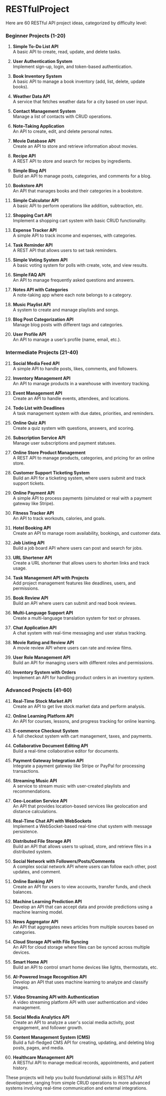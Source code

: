 # RESTfulProject

Here are 60 RESTful API project ideas, categorized by difficulty level:

### **Beginner Projects (1-20)**

1. **Simple To-Do List API**  
   A basic API to create, read, update, and delete tasks.

2. **User Authentication System**  
   Implement sign-up, login, and token-based authentication.

3. **Book Inventory System**  
   A basic API to manage a book inventory (add, list, delete, update books).

4. **Weather Data API**  
   A service that fetches weather data for a city based on user input.

5. **Contact Management System**  
   Manage a list of contacts with CRUD operations.

6. **Note-Taking Application**  
   An API to create, edit, and delete personal notes.

7. **Movie Database API**  
   Create an API to store and retrieve information about movies.

8. **Recipe API**  
   A REST API to store and search for recipes by ingredients.

9. **Simple Blog API**  
   Build an API to manage posts, categories, and comments for a blog.

10. **Bookstore API**  
   An API that manages books and their categories in a bookstore.

11. **Simple Calculator API**  
   A basic API to perform operations like addition, subtraction, etc.

12. **Shopping Cart API**  
   Implement a shopping cart system with basic CRUD functionality.

13. **Expense Tracker API**  
   A simple API to track income and expenses, with categories.

14. **Task Reminder API**  
   A REST API that allows users to set task reminders.

15. **Simple Voting System API**  
   A basic voting system for polls with create, vote, and view results.

16. **Simple FAQ API**  
   An API to manage frequently asked questions and answers.

17. **Notes API with Categories**  
   A note-taking app where each note belongs to a category.

18. **Music Playlist API**  
   A system to create and manage playlists and songs.

19. **Blog Post Categorization API**  
   Manage blog posts with different tags and categories.

20. **User Profile API**  
   An API to manage a user’s profile (name, email, etc.).

### **Intermediate Projects (21-40)**

21. **Social Media Feed API**  
   A simple API to handle posts, likes, comments, and followers.

22. **Inventory Management API**  
   An API to manage products in a warehouse with inventory tracking.

23. **Event Management API**  
   Create an API to handle events, attendees, and locations.

24. **Todo List with Deadlines**  
   A task management system with due dates, priorities, and reminders.

25. **Online Quiz API**  
   Create a quiz system with questions, answers, and scoring.

26. **Subscription Service API**  
   Manage user subscriptions and payment statuses.

27. **Online Store Product Management**  
   A REST API to manage products, categories, and pricing for an online store.

28. **Customer Support Ticketing System**  
   Build an API for a ticketing system, where users submit and track support tickets.

29. **Online Payment API**  
   A simple API to process payments (simulated or real with a payment gateway like Stripe).

30. **Fitness Tracker API**  
   An API to track workouts, calories, and goals.

31. **Hotel Booking API**  
   Create an API to manage room availability, bookings, and customer data.

32. **Job Listing API**  
   Build a job board API where users can post and search for jobs.

33. **URL Shortener API**  
   Create a URL shortener that allows users to shorten links and track usage.

34. **Task Management API with Projects**  
   Add project management features like deadlines, users, and permissions.

35. **Book Review API**  
   Build an API where users can submit and read book reviews.

36. **Multi-Language Support API**  
   Create a multi-language translation system for text or phrases.

37. **Chat Application API**  
   A chat system with real-time messaging and user status tracking.

38. **Movie Rating and Review API**  
   A movie review API where users can rate and review films.

39. **User Role Management API**  
   Build an API for managing users with different roles and permissions.

40. **Inventory System with Orders**  
   Implement an API for handling product orders in an inventory system.

### **Advanced Projects (41-60)**

41. **Real-Time Stock Market API**  
   Create an API to get live stock market data and perform analysis.

42. **Online Learning Platform API**  
   An API for courses, lessons, and progress tracking for online learning.

43. **E-commerce Checkout System**  
   A full checkout system with cart management, taxes, and payments.

44. **Collaborative Document Editing API**  
   Build a real-time collaborative editor for documents.

45. **Payment Gateway Integration API**  
   Integrate a payment gateway like Stripe or PayPal for processing transactions.

46. **Streaming Music API**  
   A service to stream music with user-created playlists and recommendations.

47. **Geo-Location Service API**  
   An API that provides location-based services like geolocation and distance calculations.

48. **Real-Time Chat API with WebSockets**  
   Implement a WebSocket-based real-time chat system with message persistence.

49. **Distributed File Storage API**  
   Build an API that allows users to upload, store, and retrieve files in a distributed system.

50. **Social Network with Followers/Posts/Comments**  
   A complex social network API where users can follow each other, post updates, and comment.

51. **Online Banking API**  
   Create an API for users to view accounts, transfer funds, and check balances.

52. **Machine Learning Prediction API**  
   Develop an API that can accept data and provide predictions using a machine learning model.

53. **News Aggregator API**  
   An API that aggregates news articles from multiple sources based on categories.

54. **Cloud Storage API with File Syncing**  
   An API for cloud storage where files can be synced across multiple devices.

55. **Smart Home API**  
   Build an API to control smart home devices like lights, thermostats, etc.

56. **AI-Powered Image Recognition API**  
   Develop an API that uses machine learning to analyze and classify images.

57. **Video Streaming API with Authentication**  
   A video streaming platform API with user authentication and video management.

58. **Social Media Analytics API**  
   Create an API to analyze a user's social media activity, post engagement, and follower growth.

59. **Content Management System (CMS)**  
   Build a full-fledged CMS API for creating, updating, and deleting blog posts, pages, and media.

60. **Healthcare Management API**  
   A RESTful API to manage medical records, appointments, and patient history.

These projects will help you build foundational skills in RESTful API development, ranging from simple CRUD operations to more advanced systems involving real-time communication and external integrations.
